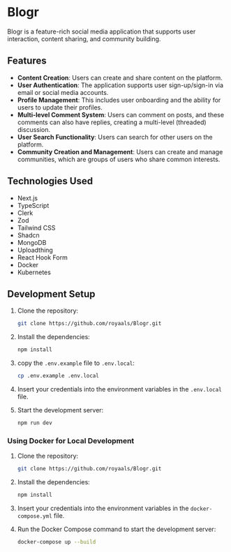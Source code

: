 

# Blogr

Blogr is a feature-rich social media application that supports user interaction, content sharing, and community building.

## Features

- **Content Creation**: Users can create and share content on the platform.
- **User Authentication**: The application supports user sign-up/sign-in via email or social media accounts.
- **Profile Management**: This includes user onboarding and the ability for users to update their profiles.
- **Multi-level Comment System**: Users can comment on posts, and these comments can also have replies, creating a multi-level (threaded) discussion.
- **User Search Functionality**: Users can search for other users on the platform.
- **Community Creation and Management**: Users can create and manage communities, which are groups of users who share common interests.

## Technologies Used

- Next.js
- TypeScript
- Clerk
- Zod
- Tailwind CSS
- Shadcn
- MongoDB
- Uploadthing
- React Hook Form
- Docker
- Kubernetes


## Development Setup

1. Clone the repository:
   ```bash
   git clone https://github.com/royaals/Blogr.git
   ```

2. Install the dependencies:
   ```bash
   npm install
   ```
3. copy the `.env.example` file to `.env.local`:   
   ```bash
   cp .env.example .env.local
   ```
4. Insert your credentials into the environment variables in the `.env.local` file.

5. Start the development server:
   ```bash
   npm run dev
   ```
### Using Docker for Local Development

1. Clone the repository:
   ```bash
   git clone https://github.com/royaals/Blogr.git


2. Install the dependencies:
   ```bash
   npm install
   ```
   
3. Insert your credentials into the environment variables in the `docker-compose.yml` file.   

4. Run the Docker Compose command to start the development server:
   ```bash
   docker-compose up --build
   ```





